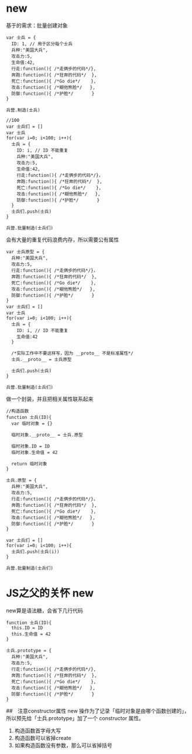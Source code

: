 # new 

基于的需求：批量创建对象

```
var 士兵 = {
  ID: 1, // 用于区分每个士兵
  兵种:"美国大兵",
  攻击力:5,
  生命值:42, 
  行走:function(){ /*走俩步的代码*/},
  奔跑:function(){ /*狂奔的代码*/  },
  死亡:function(){ /*Go die*/    },
  攻击:function(){ /*糊他熊脸*/   },
  防御:function(){ /*护脸*/       }
}

兵营.制造(士兵)
```

```apple js
//100
var 士兵们 = []
var 士兵
for(var i=0; i<100; i++){
  士兵 = {
    ID: i, // ID 不能重复
    兵种:"美国大兵",
    攻击力:5,
    生命值:42, 
    行走:function(){ /*走俩步的代码*/}，
    奔跑:function(){ /*狂奔的代码*/  },
    死亡:function(){ /*Go die*/    },
    攻击:function(){ /*糊他熊脸*/   },
    防御:function(){ /*护脸*/       }
  }
  士兵们.push(士兵)
}

兵营.批量制造(士兵们)
```

会有大量的重复代码浪费内存，所以需要公有属性


```apple js
var 士兵原型 = {
  兵种:"美国大兵",
  攻击力:5,
  行走:function(){ /*走俩步的代码*/}，
  奔跑:function(){ /*狂奔的代码*/  },
  死亡:function(){ /*Go die*/    },
  攻击:function(){ /*糊他熊脸*/   },
  防御:function(){ /*护脸*/       }
}
var 士兵们 = []
var 士兵
for(var i=0; i<100; i++){
  士兵 = {
    ID: i, // ID 不能重复
    生命值:42
  }

  /*实际工作中不要这样写，因为 __proto__ 不是标准属性*/
  士兵.__proto__ = 士兵原型 

  士兵们.push(士兵)
}

兵营.批量制造(士兵们)
```

做一个封装，并且把相关属性联系起来
```apple js
//构造函数
function 士兵(ID){
  var 临时对象 = {}

  临时对象.__proto__ = 士兵.原型

  临时对象.ID = ID
  临时对象.生命值 = 42
  
  return 临时对象
}

士兵.原型 = {
  兵种:"美国大兵",
  攻击力:5,
  行走:function(){ /*走俩步的代码*/}，
  奔跑:function(){ /*狂奔的代码*/  },
  死亡:function(){ /*Go die*/    },
  攻击:function(){ /*糊他熊脸*/   },
  防御:function(){ /*护脸*/       }
}

var 士兵们 = []
for(var i=0; i<100; i++){
  士兵们.push(士兵(i))
}

兵营.批量制造(士兵们)
```

# JS之父的关怀 new

new算是语法糖，会省下几行代码
```apple js
function 士兵(ID){
  this.ID = ID
  this.生命值 = 42
}

士兵.prototype = {
  兵种:"美国大兵",
  攻击力:5,
  行走:function(){ /*走俩步的代码*/},
  奔跑:function(){ /*狂奔的代码*/  },
  死亡:function(){ /*Go die*/    },
  攻击:function(){ /*糊他熊脸*/   },
  防御:function(){ /*护脸*/       }
}
```

##　注意constructor属性
new 操作为了记录「临时对象是由哪个函数创建的」，所以预先给「士兵.prototype」加了一个 constructor 属性。

1. 构造函数首字母大写
2. 构造函数可以省掉create
3. 如果构造函数没有参数，那么可以省掉括号

